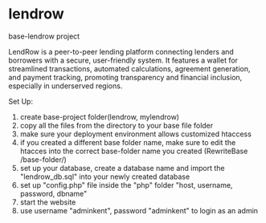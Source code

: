 # lendrow
base-lendrow project

LendRow is a peer-to-peer lending platform connecting lenders and borrowers with a secure, user-friendly system. It features a wallet for streamlined transactions, automated calculations, agreement generation, and payment tracking, promoting transparency and financial inclusion, especially in underserved regions.

Set Up:
1. create base-project folder(lendrow, mylendrow)
2. copy all the files from the directory to your base file folder
3. make sure your deployment environment allows customized htaccess
4. if you created a different base folder name, make sure to edit the htacces into the correct base-folder name you created (RewriteBase /base-folder/)
5. set up your database, create a database name and import the "lendrow_db.sql" into your newly created database
6. set up "config.php" file inside the "php" folder "host, username, password, dbname"
7. start the website
8. use username "adminkent", password "adminkent" to login as an admin
